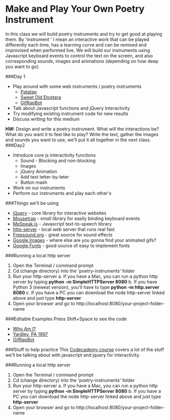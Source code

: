 # Make and Play Your Own Poetry Instrument
In this class we will build poetry instruments and try to get good at playing them. By 'instrument ' I mean an interactive work that can be played differently each time, has a learning curve and can be remixed and improvised when performed live. We will build our instruments using Javascript keyboard events to control the text on the screen, and also corresponding sounds, images and animations (depending on how deep you want to go).

###Day 1
* Play around with some web instruments / poetry instruments
  * [Patatap](http://patatap.com)
  * [Sweet Old Etcetera](http://collection.eliterature.org/2/works/clifford_sweet_old_etcetera/sweetweb/sweetoldetc.html)
  * [GifRapBot](http://hotwriting.net/gifRapBot)
* Talk about Javascript functions and jQuery Interactivity
* Try modifying existing instrument code for new results
* Discuss writing for this medium

**HW:** Design and write a poetry instrument. What will the interactions be? What do you want it to feel like to play? Write the text, gather the images and sounds you want to use, we'll put it all together in the next class.
###Day2
* Introduce core js interactivity functions
  * Sound - Blocking and non-blocking
  * Images
  * jQuery Animation
  * Add text letter-by-leter
  * Button mash
* Work on our instruments
* Perform our instruments and play each other's

###Things we'll be using
* [jQuery](http://jquery.com) - core library for interactive websites
* [Mousetrap](http://craig.is/killing/mice) - small library for easily binding keyboard events
* [MeSpeak.js](http://www.masswerk.at/mespeak/) - Javascript text-to-speech library
* [http-server](https://www.npmjs.com/package/http-server) - local web server that runs real fast
* [Freesound.org](http://freesound.org) - great source for sound effects
* [Google Images](http://images.google.com) - where else are you gonna find your animated gifs?
* [Google Fonts](http://google.com/fonts) - good source of easy to implement fonts

###Running a local http server
1. Open the Terminal / command prompt 
2. Cd (change directory) into the 'poetry-instruments' folder
3. Run your http-server
	a. If you have a Mac, you can run a python http server by typing **python -m SimpleHTTPServer 8080**
	b. If you have Python 3 (newest version), you'll have to type **python -m http.server 8080**
	c. If you have a PC you can download the node http-server linked above and just type **http-server**
4. Open your browser and go to http://localhost:8080/your-project-folder-name

###Editable Examples
Press Shift+Space to see the code
* [Who Am I?](http://hotwriting.net/whoami)
* [Yardley, PA 1997](http://hotwriting.net/inthedark)
* [GifRapBot](http://hotwriting.net/gifRapBot)

###Stuff to help practice
This [Codecademy course](https://www.codecademy.com/skills/make-an-interactive-website) covers a lot of the stuff we'll be talking about with javascript and jquery for interactivity.

###Running a local http server
1. Open the Terminal / command prompt 
2. Cd (change directory) into the 'poetry-instruments' folder
3. Run your http-server
	a. If you have a Mac, you can run a python http server by typing **python -m SimpleHTTPServer 8080**
	b. If you have a PC you can download the node http-server linked above and just type **http-server**
4. Open your browser and go to http://localhost:8080/your-project-folder-name
